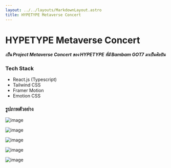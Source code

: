 ```yaml
---
layout: ../../layouts/MarkdownLayout.astro
title: HYPETYPE Metaverse Concert
---
```


# HYPETYPE Metaverse Concert

##### เป็น Project Metaverse Concert ของ HYPETYPE ที่มี Bambam GOT7 มาเป็นศิลปิน

### Tech Stack
- React.js (Typescript)
- Tailwind CSS
- Framer Motion
- Emotion CSS

### รูปภาพตัวอย่าง

![image](/image/projects/HYPETYPE-Metaverse-Concert/01.png)

![image](/image/projects/HYPETYPE-Metaverse-Concert/02.png)

![image](/image/projects/HYPETYPE-Metaverse-Concert/03.png)

![image](/image/projects/HYPETYPE-Metaverse-Concert/04.png)

![image](/image/projects/HYPETYPE-Metaverse-Concert/05.png)